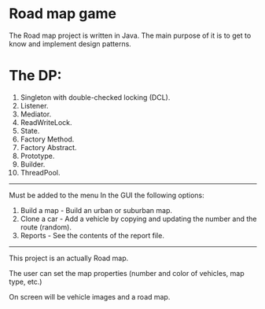 # Road map game
The Road map project is written in Java. The main purpose of it is to get to know and implement design patterns. 

# The DP:
1. Singleton with double-checked locking (DCL).
2. Listener.
3. Mediator.
4. ReadWriteLock.
5. State.
6. Factory Method.
7. Factory Abstract.
8. Prototype.
9. Builder.
10. ThreadPool.
--------------------------------------------------------------------------------------------
Must be added to the menu In the GUI the following options:
1. Build a map  - Build an urban or suburban map.
2. Clone a car - Add a vehicle by copying and updating the number and the route (random).
3. Reports - See the contents of the report file.

-------------------------------------------------------------------------------------------
This project is an actually Road map.

The user can set the map properties (number and color of vehicles, map type, etc.)

On screen will be vehicle images and a road map.
